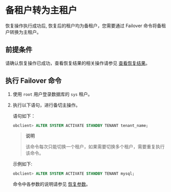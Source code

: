 # 备租户转为主租户

恢复操作执行成功后, 恢复后的租户均为备租户，您需要通过 Failover 命令将备租户转换为主租户。

## 前提条件

请确认恢复操作已成功，查看恢复结果的相关操作请参见 [查看恢复结果](4.view-the-restore-history.md)。

## 执行 Failover 命令

1. 使用 `root` 用户登录数据库的 `sys` 租户。

2. 执行以下语句，进行备切主操作。

   语句如下：

   ```sql
   obclient> ALTER SYSTEM ACTIVATE STANDBY TENANT tenant_name;
   ```

   >**说明**
   >
   >该命令每次只能切换一个租户，如果需要切换多个租户，需要重复执行该命令。

   示例如下:

   ```sql
   obclient> ALTER SYSTEM ACTIVATE STANDBY TENANT mysql;
   ```

   命令中各参数的说明请参见 [恢复参数](6.parameters-of-the-restore.md)。
